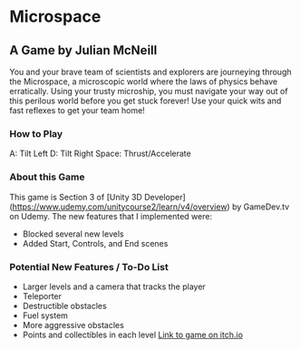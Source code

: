 # Microspace
## A Game by Julian McNeill

You and your brave team of scientists and explorers are journeying through the
Microspace, a microscopic world where the laws of physics behave erratically.
Using your trusty microship, you must navigate your way out of this perilous
world before you get stuck forever! Use your quick wits and fast reflexes to
get your team home!

### How to Play
A: Tilt Left
D: Tilt Right
Space: Thrust/Accelerate

### About this Game
This game is Section 3 of [Unity 3D Developer]
(https://www.udemy.com/unitycourse2/learn/v4/overview)
by GameDev.tv on Udemy. The new features that I implemented were:
+ Blocked several new levels
+ Added Start, Controls, and End scenes

### Potential New Features / To-Do List
+ Larger levels and a camera that tracks the player
+ Teleporter
+ Destructible obstacles
+ Fuel system
+ More aggressive obstacles
+ Points and collectibles in each level
[Link to game on itch.io](https://julesdowork.itch.io/microspace)